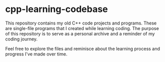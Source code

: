 # cpp-learning-codebase
This repository contains my old C++ code projects and programs. These are single-file programs that I created while learning coding. The purpose of this repository is to serve as a personal archive and a reminder of my coding journey.


Feel free to explore the files and reminisce about the learning process and progress I've made over time.